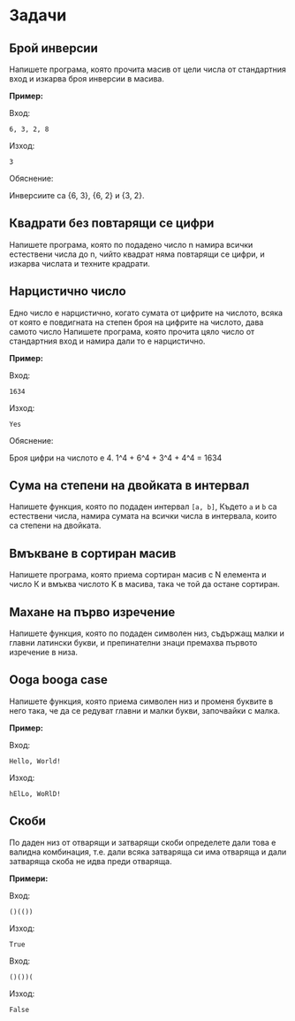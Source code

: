 # Задачи
## Брой инверсии
Напишете програма, която прочита масив от цели числа от стандартния вход и изкарва броя инверсии в масива.

**Пример:**

Вход:

    6, 3, 2, 8

Изход:

    3

Обяснение:

Инверсиите са {6, 3}, {6, 2} и {3, 2}.

## Квадрати без повтарящи се цифри
Напишете програма, която по подадено число n намира всички естествени числа до n, чийто квадрат няма повтарящи се цифри, и изкарва числата и техните крадрати.

## Нарцистично число
Едно число е нарцистично, когато сумата от цифрите на числото, всяка от която е повдигната на степен броя на цифрите на числото, дава самото число
Напишете програма, която прочита цяло число от стандартния вход и намира дали то е нарцистично.

**Пример:**

Вход:

    1634

Изход:

    Yes

Обяснение:

Броя цифри на числото е 4. 1^4 + 6^4 + 3^4 + 4^4 = 1634

## Сума на степени на двойката в интервал
Напишете функция, която по подаден интервал `[a, b]`, Където `a` и `b` са естествени числа, намира сумата на всички числа в интервала, които са степени на двойката.

## Вмъкване в сортиран масив
Напишете програма, която приема сортиран масив с N елемента и число К и вмъква числото K в масива, така че той да остане сортиран.

## Махане на първо изречение
Напишете функция, която по подаден символен низ, съдържащ малки и главни латински букви, и препинателни знаци премахва първото изречение в низа.

## Ooga booga case
Напишете функция, която приема символен низ и променя буквите в него така, че да се редуват главни и малки букви, започвайки с малка.

**Пример:**

Вход:

    Hello, World!

Изход:

    hElLo, WoRlD!

## Скоби
По даден низ от отварящи и затварящи скоби определете дали това е валидна комбинация, т.е. дали всяка затваряща си има отваряща и дали затваряща скоба не идва преди отваряща.


**Примери:**

Вход:

    ()(())

Изход:

    True

Вход:

    ()())(

Изход:

    False